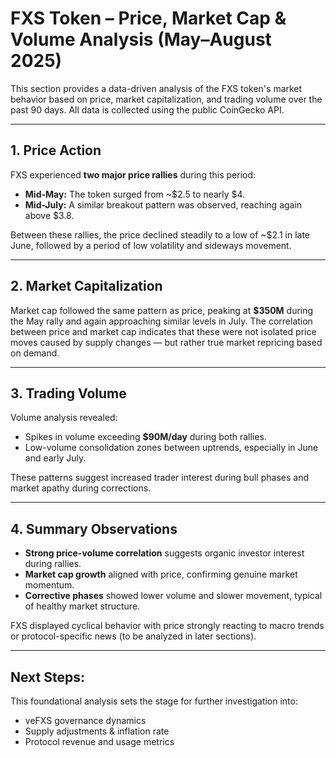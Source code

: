 # FXS Token – Price, Market Cap & Volume Analysis (May–August 2025)

This section provides a data-driven analysis of the FXS token's market behavior based on price, market capitalization, and trading volume over the past 90 days. All data is collected using the public CoinGecko API.

---

## 1. Price Action

FXS experienced **two major price rallies** during this period:
- **Mid-May:** The token surged from ~$2.5 to nearly $4.
- **Mid-July:** A similar breakout pattern was observed, reaching again above $3.8.

Between these rallies, the price declined steadily to a low of ~$2.1 in late June, followed by a period of low volatility and sideways movement.

---

## 2. Market Capitalization

Market cap followed the same pattern as price, peaking at **$350M** during the May rally and again approaching similar levels in July. The correlation between price and market cap indicates that these were not isolated price moves caused by supply changes — but rather true market repricing based on demand.

---

## 3. Trading Volume

Volume analysis revealed:
- Spikes in volume exceeding **$90M/day** during both rallies.
- Low-volume consolidation zones between uptrends, especially in June and early July.

These patterns suggest increased trader interest during bull phases and market apathy during corrections.

---

## 4. Summary Observations

- **Strong price-volume correlation** suggests organic investor interest during rallies.
- **Market cap growth** aligned with price, confirming genuine market momentum.
- **Corrective phases** showed lower volume and slower movement, typical of healthy market structure.

FXS displayed cyclical behavior with price strongly reacting to macro trends or protocol-specific news (to be analyzed in later sections).

---

## Next Steps:
This foundational analysis sets the stage for further investigation into:
- veFXS governance dynamics
- Supply adjustments & inflation rate
- Protocol revenue and usage metrics

